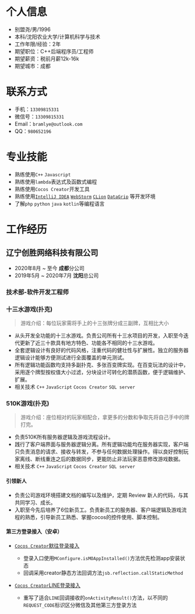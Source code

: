 # 个人信息

- 别盟尧/男/1996
- 本科/沈阳农业大学/计算机科学与技术
- 工作年限/经验：2年
- 期望职位：C++后端程序员/工程师
- 期望薪资：税前月薪12k-16k
- 期望城市：成都

# 联系方式

- 手机：`13309815331`
- 微信号：`13309815331`
- Email：`bramlye@outlook.com`
- QQ：`980652196`

# 专业技能

- 熟练使用`C++` `Javascript`
- 熟练使用`lambda`表达式及函数式编程
- 熟练使用`Cocos Creator`开发工具
- 熟练使用[`IntelliJ IDEA`](https://www.jetbrains.com/idea/?from=augus) [`WebStorm`](https://www.jetbrains.com/webstorm/?from=augus) [`CLion`](https://www.jetbrains.com/clion/?from=augus) [`DataGrip`](https://www.jetbrains.com/datagrip/?from=augus)
等开发环境
- 了解`php` `python` `java` `kotlin`等编程语言

# 工作经历

## 辽宁创胜网络科技有限公司

- 2020年8月 ~ 至今 **成都**分公司  
- 2019年5月 ~ 2020年7月 **沈阳**总公司

### 技术部-软件开发工程师

### 十三水游戏(扑克)

> 游戏介绍：每位玩家需将手上的十三张牌分成三副牌，互相比大小

- 从头开发全功能的十三水游戏。负责公司所有十三水项目的开发，入职至今迭代更新了近三十款具有地方特色、功能各不相同的十三水游戏。
- 全套逻辑设计有良好的代码风格，注重代码的健壮性与扩展性。独立的服务器逻辑设计能够方便测试进行全面覆盖的单元测试。
- 所有逻辑功能函数均支持多副扑克、多张百变牌实现。在百变玩法的设计中，采用逐个牌型按权值大小过滤，分块设计可转化的潜质函数，便于逻辑维护、扩展。
- 相关技术 `C++` `JavaScript` `Cocos Creator` `SQL server`

### 510K游戏(扑克)

> 游戏介绍：座位相对的玩家相配合，拿更多的分数和争取先将自己手中的牌打完。

- 负责510K所有服务器逻辑及游戏流程设计。
- 践行了客户端界面与服务器逻辑分离。所有逻辑功能均在服务器实现，客户端只负责消息的请求、接收与转发，不参与任何数据处理操作。得以良好控制玩家离线、断线重连之后的数据同步，更能防止非法玩家恶意修改游戏数据。
- 相关技术 `C++` `JavaScript` `Cocos Creator` `SQL server`

#### 引领新人

- 负责公司游戏环境搭建文档的编写以及维护，定期 Review 新人的代码，与其共同学习、成⻓。
- 入职至今先后培养了6位新员工。负责新员工的服务器、客户端逻辑及游戏流程的熟悉，引导新员工熟悉、掌握cocos的控件使用、脚本控制。

#### 第三方登录接入（安卓）

- [`Cocos Creator`默往登录接入](https://www.jianshu.com/p/558209ce40bb)
    + 登录入口使用`MConfigure.isMOAppInstalled()`方法优先检测app安装状态
    + 回调采用creator静态方法回调方法```jsb.reflection.callStaticMethod```

- [`Cocos Creator`LINE登录接入](https://www.jianshu.com/p/eb7ceb42e263)
    + 重写了适合`LINE`回调接收的`onActivityResult()`方法，以不同的`REQUEST_CODE`标识区分微信及其他第三方登录方法